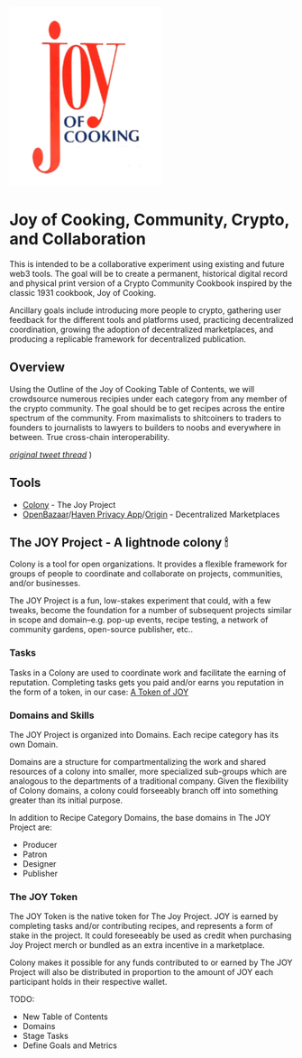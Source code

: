 ![Joy of Cooking Cover](./images/joyOfCookingCover.png)


# Joy of Cooking, Community, Crypto, and Collaboration
This is intended to be a collaborative experiment using existing and future web3 tools. The goal will be to create a permanent, historical digital record and physical print version of a Crypto Community Cookbook inspired by the classic 1931 cookbook, Joy of Cooking.

Ancillary goals include introducing more people to crypto, gathering user feedback for the different tools and platforms used, practicing decentralized coordination, growing the adoption of decentralized marketplaces, and producing a replicable framework for decentralized publication.

## Overview
Using the Outline of the Joy of Cooking Table of Contents, we will crowdsource numerous recipies under each category from any member of the crypto community. The goal should be to get recipes across the entire spectrum of the community. From maximalists to shitcoiners to traders to founders to journalists to lawyers to builders to noobs and everywhere in between. True cross-chain interoperability.

[_original tweet thread_](https://twitter.com/heychase_/status/1122515244616646657)
)
## Tools
- [Colony](https://colony.io/colony/joy) - The Joy Project
- [OpenBazaar](https://openbazaar.org)/[Haven Privacy App](http://gethaven.app)/[Origin](https://www.originprotocol.com/en) - Decentralized Marketplaces

## The JOY Project - A lightnode colony 🕯
Colony is a tool for open organizations. It provides a flexible framework for groups of people to coordinate and collaborate on projects, communities, and/or businesses.

The JOY Project is a fun, low-stakes experiment that could, with a few tweaks, become the foundation for a number of subsequent projects similar in scope and domain–e.g. pop-up events, recipe testing, a network of community gardens, open-source publisher, etc..


### Tasks
Tasks in a Colony are used to coordinate work and facilitate the earning of reputation. Completing tasks gets you paid and/or earns you reputation in the form of a token, in our case: [A Token of JOY](https://etherscan.io/token/0xd9fba6e4bcc44e3429ae4aea0fa480cb451f3ea9)

### Domains and Skills
The JOY Project is organized into Domains. Each recipe category has its own Domain.

Domains are a structure for compartmentalizing the work and shared resources of a colony into smaller, more specialized sub-groups which are analogous to the departments of a traditional company. Given the flexibility of Colony domains, a colony could forseeably branch off into something greater than its initial purpose.

In addition to Recipe Category Domains, the base domains in The JOY Project are:
- Producer
- Patron
- Designer
- Publisher


### The JOY Token
The JOY Token is the native token for The Joy Project. JOY is earned by completing tasks and/or contributing recipes, and represents a form of stake in the project. It could foreseeably be used as credit when purchasing Joy Project merch or bundled as an extra incentive in a marketplace.

Colony makes it possible for any funds contributed to or earned by The JOY Project will also be distributed in proportion to the amount of JOY each participant holds in their respective wallet.

TODO:
- New Table of Contents
- Domains
- Stage Tasks
- Define Goals and Metrics

